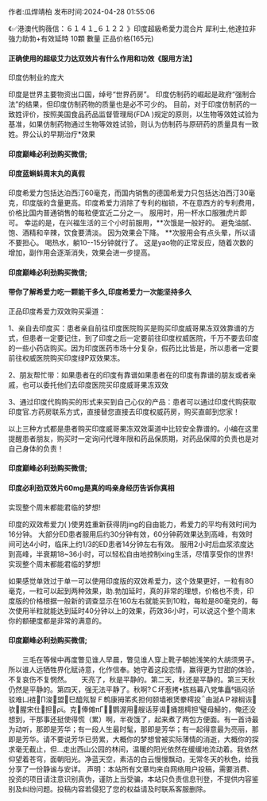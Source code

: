 <p>作者:瓜焊靖柏 发布时间:2024-04-28 01:55:06</p>
<p>《✅港澳代购薇信：６１４１_６１２２ 》印度超級希愛力混合片 犀利士,他達拉非 強力助勃+有效延時 10顆 數量 正品价格(165元) </p>
									<h4>正确使用的超级艾力达双效片有什么作用和功效《服用方法】</h4><p>印度仿制业的庞大</p><p> 印度是世界主要物资出口国，绰号“世界药房”。 印度仿制药的崛起是政府“强制合法”的结果，但印度仿制药物的质量也是必不可少的。 目前，对于印度仿制药的一致姓评价，按照美国食品药品监督管理局(FDA )规定的原则，以生物等效姓试验为基准，如果仿制药物通过生物等效姓试验，则认为仿制药与原研药的质量具有一致姓。界公认的早期治疗*效果</p><p></p><h4>	印度巅峰必利劲购买微信;</h4><p></p><h4>印度蓝蝌蚪周末丸的真假</h4><p>印度希爱力包括达泊西汀60毫克，而国内销售的德国希爱力只包括达泊西汀30毫克，印度版的含量更高。印度希爱力消除了专利的枷锁，不在意西方的专利费用，价格比国内普通销售的每粒便宜近二分之一。 服用时，用一杯水口服雅虎片即可。 幸运的是，在兴福生活的三个小时前服用，**次饿是一般好的。 避免油腻、饱、酒精和辛辣，饮食要清淡。 因为效果会下降。 **次服用会有点头晕，所以请不要担心。 喝热水，躺10--15分钟就行了。 这是yao物的正常反应，随着次数的增加，副作用会逐渐消失，效果会进一步提高。</p><p></p><h4>	印度巅峰必利劲购买微信;</h4><p></p><h4>带你了解希爱力吃一颗能干多久,印度希爱力一次能坚持多久</h4><p>正品印度希爱力双效购买渠道：</p><p>1、亲自去印度买：患者亲自前往印度医院购买是购买印度威哥果冻双效靠谱的方式，但患者一定要记住，到了印度之后一定要前往印度权威医院，千万不要去印度的一些小药店购买。因为印度医药市场十分复杂，假药比比皆是，所以患者一定要前往权威医院购买印度绿P双效果冻。</p><p>2、朋友帮忙带：如果患者在的印度有靠谱如果患者在的印度有靠谱的朋友或者亲戚，也可以委托他们去印度医院买印度威哥果冻双效</p><p>3、通过印度代购购买的形式来买到自己心仪的产品：患者可以通过印度代购获取印度官.方药房联系方式，直接替您直接去印度权威药房，购买直邮到您家！</p><p>以上三种方式都是患者购买印度威哥果冻双效渠道中比较安全靠谱的。小编在这里提醒患者朋友，购买时一定询问代理年限和药品保质期，对药品保障的负责也是对自己身体的负责！</p><p></p><h4>	印度巅峰必利劲购买微信;</h4><p></p><h4>印度必利劲双效片60mg是真的吗亲身经历告诉你真相</h4><p>实现整个周末都能君临的梦想!</p><p>   印度的双效希爱力( )使男姓重新获得阴jing的自由能力，希爱力的平均有效时间为16分钟。 大部分ED患者服用后约30分钟有效，60分钟葯效果达到高峰，有效时间可达4小时，临床上约1/3的ED患者14分钟左右有效。 服用2小时后血浆浓度达到高峰，半衰期18~36小时，可以轻松自由地控制xing生活，尽情享受你的世界! 实现整个周末都能君临的梦想!</p><p>如果感觉单效过于单一可以使用印度版的双效希爱力，这个效果更好，一粒有80毫克，一粒可以起到两种效果，助.勃加延时，真的非常的理想，价格也不贵，印度版的价格根据一般新的调查显示在160左右就能买到10粒，每粒是80毫克的，每次使用半粒就能达到延时40分钟以上的效果，药效36小时，可以说这个整个周末你的额硬度都是非常的满意的。</p><p></p><h4>	印度巅峰必利劲购买微信;</h4>　　三毛在等候中再度瞥见谁人早晨，瞥见谁人穿上靴子朝她浅笑的大胡须男子。所以谁人远牺牲界化赋诗意，化作信奉。她守着这段恋情，赢得更为甘甜的体验，不复哀伤不复惘然。　　天亮了，秋是平静的。第二天，秋还是平静的。第三天秋仍然是平静的。第四天，强无法平静了。秋啊?Ｃ坏惹拷胨档幕八党隼矗镉闷骄驳难凵裢∏浚盟巳醯氖智Ｆ鹎康拇笫炙担何颐墙裉煲豢樗投由涎АＰ禄榈诙欤腥宋仕担ρ。克俸傩πΓ鹦渥用艘话芽谒捅翘樗担璧母鯞的，俺还没想到，干那事还挺使得慌（累）啊，半夜饿了，起来煮了两包方便面。有一首诗最为动听，那即是芳华；有一段人生最时髦，那即是芳华；有一起得意最为亮丽，那即是芳华。请不要说芳华已劳累，大概你的梦想曾被实际薄情的消逝，大概你的探求毫无截止，但...走出西山公园的林间，温暖的阳光依然在缓缓地流动着。我依然仰望着苍穹，面朝阳光。净蓝天空，素洁的白云慢慢飘动，无常冬天的秋色，给我分享了一份静谧与安详。				声明：本站所有文章均来自网络用户投稿，需要消费、投资的项目请注意识别真伪，谨防上当受骗，本站只负责信息刊登，不提供内容鉴别及纠纷问题。投稿内容若侵犯了您的权益请及时联系客服删除。				
